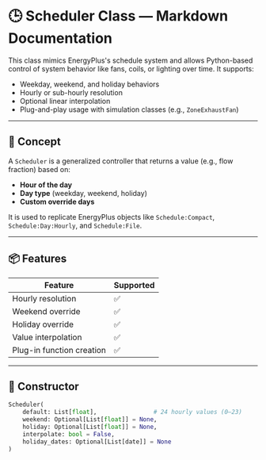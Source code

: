 # 🕒 Scheduler Class — Markdown Documentation

This class mimics EnergyPlus's schedule system and allows Python-based control of system behavior like fans, coils, or lighting over time. It supports:

- Weekday, weekend, and holiday behaviors
- Hourly or sub-hourly resolution
- Optional linear interpolation
- Plug-and-play usage with simulation classes (e.g., `ZoneExhaustFan`)

---

## 🧠 Concept

A `Scheduler` is a generalized controller that returns a value (e.g., flow fraction) based on:

- **Hour of the day**
- **Day type** (weekday, weekend, holiday)
- **Custom override days**

It is used to replicate EnergyPlus objects like `Schedule:Compact`, `Schedule:Day:Hourly`, and `Schedule:File`.

---

## 📦 Features

| Feature                  | Supported |
|--------------------------|-----------|
| Hourly resolution        | ✅        |
| Weekend override         | ✅        |
| Holiday override         | ✅        |
| Value interpolation      | ✅        |
| Plug-in function creation| ✅        |

---

## 🧰 Constructor

```python
Scheduler(
    default: List[float],                # 24 hourly values (0–23)
    weekend: Optional[List[float]] = None,
    holiday: Optional[List[float]] = None,
    interpolate: bool = False,
    holiday_dates: Optional[List[date]] = None
)
